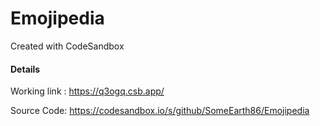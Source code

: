 # Emojipedia
Created with CodeSandbox


#### Details


Working link : https://q3ogq.csb.app/


Source Code: https://codesandbox.io/s/github/SomeEarth86/Emojipedia
